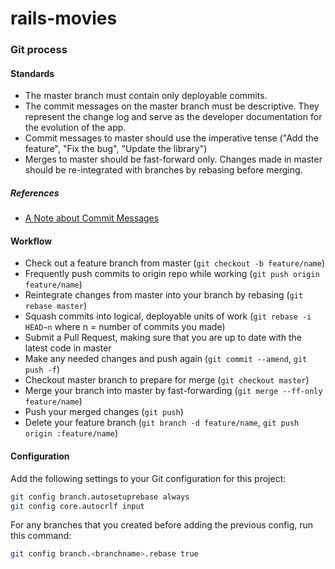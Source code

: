 # rails-movies

### Git process

#### Standards

* The master branch must contain only deployable commits.
* The commit messages on the master branch must be descriptive. They represent the change log and
serve as the developer documentation for the evolution of the app.
* Commit messages to master should use the imperative tense ("Add the feature", "Fix the bug",
"Update the library")
* Merges to master should be fast-forward only. Changes made in master should be re-integrated with
branches by rebasing before merging.

##### References

* [A Note about Commit Messages](http://tbaggery.com/2008/04/19/a-note-about-git-commit-messages.html)

#### Workflow

* Check out a feature branch from master (`git checkout -b feature/name`)
* Frequently push commits to origin repo while working (`git push origin feature/name`)
* Reintegrate changes from master into your branch by rebasing (`git rebase master`)
* Squash commits into logical, deployable units of work (`git rebase -i HEAD~n` where n = number of commits you made)
* Submit a Pull Request, making sure that you are up to date with the latest code in master
* Make any needed changes and push again (`git commit --amend`, `git push -f`)
* Checkout master branch to prepare for merge (`git checkout master`)
* Merge your branch into master by fast-forwarding (`git merge --ff-only feature/name`)
* Push your merged changes (`git push`)
* Delete your feature branch (`git branch -d feature/name`, `git push origin :feature/name`)

#### Configuration

Add the following settings to your Git configuration for this project:

```bash
git config branch.autosetuprebase always
git config core.autocrlf input
```

For any branches that you created before adding the previous config, run this command:

```bash
git config branch.<branchname>.rebase true
```